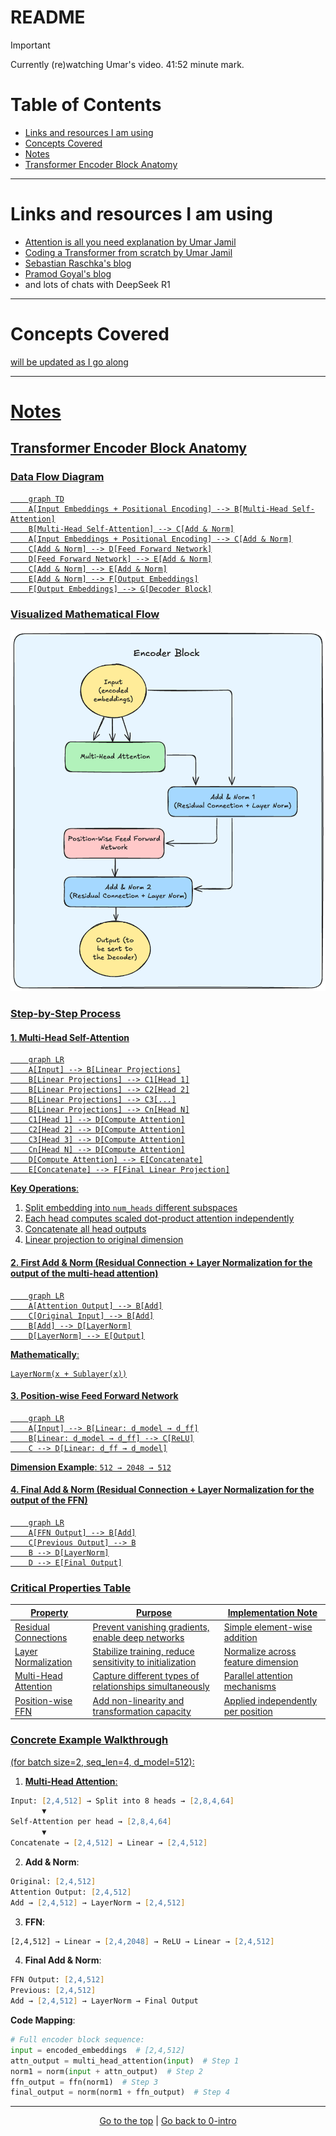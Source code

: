 # README

> [!IMPORTANT]
> Currently (re)watching Umar's video. 41:52 minute mark.

# Table of Contents

- [Links and resources I am using](#links-and-resources-i-am-using)
- [Concepts Covered](#concepts-covered)
- [Notes](#notes)
- [Transformer Encoder Block Anatomy](#transformer-encoder-block-anatomy)

---

# Links and resources I am using <a href ='#links-and-resources-i-am-using'>

- [Attention is all you need explanation by Umar Jamil](https://www.youtube.com/watch?v=bCz4OMemCcA&t=1500s)
- [Coding a Transformer from scratch by Umar Jamil](https://www.youtube.com/watch?v=ISNdQcPhsts)
- [Sebastian Raschka's blog](https://magazine.sebastianraschka.com/p/understanding-and-coding-self-attention)
- [Pramod Goyal's blog](https://goyalpramod.github.io/blogs/Transformers_laid_out/)
- and lots of chats with DeepSeek R1

---

# Concepts Covered <a href ='#concepts-covered'>

will be updated as I go along

---

# Notes <a href ='#notes'>

## Transformer Encoder Block Anatomy <a href ='#transformer-encoder-block-anatomy'>

### Data Flow Diagram

```mermaid
    graph TD
    A[Input Embeddings + Positional Encoding] --> B[Multi-Head Self-Attention]
    B[Multi-Head Self-Attention] --> C[Add & Norm]
    A[Input Embeddings + Positional Encoding] --> C[Add & Norm]
    C[Add & Norm] --> D[Feed Forward Network]
    D[Feed Forward Network] --> E[Add & Norm]
    C[Add & Norm] --> E[Add & Norm]
    E[Add & Norm] --> F[Output Embeddings]
    F[Output Embeddings] --> G[Decoder Block]
```

### Visualized Mathematical Flow

<img src="../assets/encoder-flow-diagram.png" alt="Transformer Encoder Block" width="600">

### Step-by-Step Process

#### 1. Multi-Head Self-Attention

```mermaid
    graph LR
    A[Input] --> B[Linear Projections]
    B[Linear Projections] --> C1[Head 1]
    B[Linear Projections] --> C2[Head 2]
    B[Linear Projections] --> C3[...]
    B[Linear Projections] --> Cn[Head N]
    C1[Head 1] --> D[Compute Attention]
    C2[Head 2] --> D[Compute Attention]
    C3[Head 3] --> D[Compute Attention]
    Cn[Head N] --> D[Compute Attention]
    D[Compute Attention] --> E[Concatenate]
    E[Concatenate] --> F[Final Linear Projection]
```

**Key Operations**:

1. Split embedding into `num_heads` different subspaces
2. Each head computes scaled dot-product attention independently
3. Concatenate all head outputs
4. Linear projection to original dimension

#### 2. First Add & Norm (Residual Connection + Layer Normalization for the output of the multi-head attention)

```mermaid
    graph LR
    A[Attention Output] --> B[Add]
    C[Original Input] --> B[Add]
    B[Add] --> D[LayerNorm]
    D[LayerNorm] --> E[Output]
```

**Mathematically**:

```
LayerNorm(x + Sublayer(x))
```

#### 3. Position-wise Feed Forward Network

```mermaid
    graph LR
    A[Input] --> B[Linear: d_model → d_ff]
    B[Linear: d_model → d_ff] --> C[ReLU]
    C --> D[Linear: d_ff → d_model]
```

**Dimension Example**:
`512 → 2048 → 512`

#### 4. Final Add & Norm (Residual Connection + Layer Normalization for the output of the FFN)

```mermaid
    graph LR
    A[FFN Output] --> B[Add]
    C[Previous Output] --> B
    B --> D[LayerNorm]
    D --> E[Final Output]
```

### Critical Properties Table

| Property             | Purpose                                                  | Implementation Note                |
| -------------------- | -------------------------------------------------------- | ---------------------------------- |
| Residual Connections | Prevent vanishing gradients, enable deep networks        | Simple element-wise addition       |
| Layer Normalization  | Stabilize training, reduce sensitivity to initialization | Normalize across feature dimension |
| Multi-Head Attention | Capture different types of relationships simultaneously  | Parallel attention mechanisms      |
| Position-wise FFN    | Add non-linearity and transformation capacity            | Applied independently per position |

### Concrete Example Walkthrough

(for batch size=2, seq_len=4, d_model=512):

1. **Multi-Head Attention**:

```zsh
Input: [2,4,512] → Split into 8 heads → [2,8,4,64]
       ▼
Self-Attention per head → [2,8,4,64]
       ▼
Concatenate → [2,4,512] → Linear → [2,4,512]
```

2. **Add & Norm**:

```zsh
Original: [2,4,512]
Attention Output: [2,4,512]
Add → [2,4,512] → LayerNorm → [2,4,512]
```

3. **FFN**:

```zsh
[2,4,512] → Linear → [2,4,2048] → ReLU → Linear → [2,4,512]
```

4. **Final Add & Norm**:

```zsh
FFN Output: [2,4,512]
Previous: [2,4,512]
Add → [2,4,512] → LayerNorm → Final Output
```

**Code Mapping**:

```python
# Full encoder block sequence:
input = encoded_embeddings  # [2,4,512]
attn_output = multi_head_attention(input)  # Step 1
norm1 = norm(input + attn_output)  # Step 2
ffn_output = ffn(norm1)  # Step 3
final_output = norm(norm1 + ffn_output)  # Step 4
```

---

<p align="center">
    <a href="#table-of-contents">Go to the top</a> | <a href="../0-intro/README.md">Go back to 0-intro</a>
</p>
